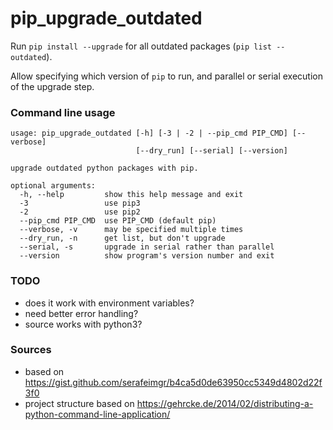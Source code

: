 # pip_upgrade_outdated

Run `pip install --upgrade` for all outdated packages (`pip list --outdated`).

Allow specifying which version of `pip` to run, and parallel or serial execution of the upgrade step.

### Command line usage
```
usage: pip_upgrade_outdated [-h] [-3 | -2 | --pip_cmd PIP_CMD] [--verbose]
                            [--dry_run] [--serial] [--version]

upgrade outdated python packages with pip.

optional arguments:
  -h, --help         show this help message and exit
  -3                 use pip3
  -2                 use pip2
  --pip_cmd PIP_CMD  use PIP_CMD (default pip)
  --verbose, -v      may be specified multiple times
  --dry_run, -n      get list, but don't upgrade
  --serial, -s       upgrade in serial rather than parallel
  --version          show program's version number and exit
```

### TODO

* does it work with environment variables?
* need better error handling?
* source works with python3?

### Sources

* based on https://gist.github.com/serafeimgr/b4ca5d0de63950cc5349d4802d22f3f0
* project structure based on https://gehrcke.de/2014/02/distributing-a-python-command-line-application/


